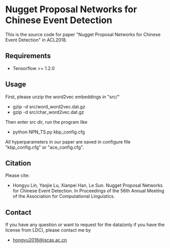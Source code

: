 # Nugget Proposal Networks for Chinese Event Detection

This is the source code for paper "Nugget Proposal Networks for Chinese Event Detection" in ACL2018.

## Requirements

* Tensorflow >= 1.2.0

## Usage
First, please unzip the word2vec embeddings in "src/"

* gzip -d src/word_word2vec.dat.gz
* gzip -d src/char_word2vec.dat.gz

Then enter src dir, run the program like

* python NPN_TS.py kbp_config.cfg

All hyperparameters in our paper are saved in configure file "kbp_config.cfg" or "ace_config.cfg".

## Citation
Please cite:
* Hongyu Lin, Yaojie Lu, Xianpei Han, Le Sun. Nugget Proposal Networks for Chinese Event Detection. In Proceedings of the 56th Annual Meeting of the Association for Computational Linguistics.

## Contact
If you have any question or want to request for the data(only if you have the license from LDC), please contact me by
* hongyu2016@iscas.ac.cn
